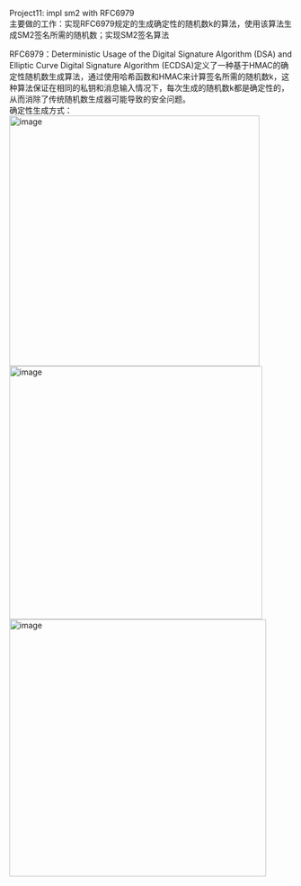 Project11: impl sm2 with RFC6979  
主要做的工作：实现RFC6979规定的生成确定性的随机数k的算法，使用该算法生成SM2签名所需的随机数；实现SM2签名算法  
  
RFC6979：Deterministic Usage of the Digital Signature Algorithm (DSA) and Elliptic Curve Digital Signature Algorithm (ECDSA)定义了一种基于HMAC的确定性随机数生成算法，通过使用哈希函数和HMAC来计算签名所需的随机数k，这种算法保证在相同的私钥和消息输入情况下，每次生成的随机数k都是确定性的，从而消除了传统随机数生成器可能导致的安全问题。  
确定性生成方式：  
<img width="445" alt="image" src="https://github.com/Dianyudengdeng/homework-group-113/assets/93588357/5ecebeee-a5be-4d5c-982c-41c4729d999c">  
<img width="450" alt="image" src="https://github.com/Dianyudengdeng/homework-group-113/assets/93588357/d7134987-dd5f-40fb-8979-7577259dd766">  
<img width="457" alt="image" src="https://github.com/Dianyudengdeng/homework-group-113/assets/93588357/71426582-8f2f-41ac-8909-7f7f1618901b">  

